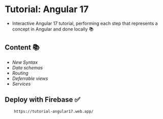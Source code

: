 # **Tutorial: Angular 17** 

- Interactive Angular 17 tutorial, performing each step that represents a concept in Angular and done locally 📚 

## **Content** 📚
- *New Syntax*
- *Data schemas*
- *Routing*
- *Deferrable views*
- *Services*


## **Deploy with Firebase** ✅
```bash
    https://tutorial-angular17.web.app/

